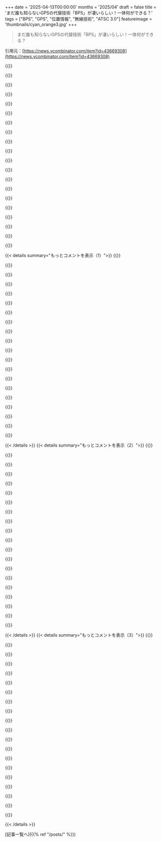 +++
date = '2025-04-13T00:00:00'
months = '2025/04'
draft = false
title = 'まだ誰も知らないGPSの代替技術「BPS」が凄いらしい！一体何ができる？'
tags = ["BPS", "GPS", "位置情報", "無線技術", "ATSC 3.0"]
featureimage = 'thumbnails/cyan_orange3.jpg'
+++

> まだ誰も知らないGPSの代替技術「BPS」が凄いらしい！一体何ができる？

引用元：[https://news.ycombinator.com/item?id=43669308](https://news.ycombinator.com/item?id=43669308)

{{<matomeQuote body="GPSみたいに、ATSC 3でもBPSのタイミング信号をこっそり匿名で受信できるといいな。ATSC 3にはDedicated Return Channelがあるけど、マーケターがマジで全部監視したがってるからね。<br>https://www.atsc.org/wp-content/uploads/2024/04/A323-2024-04...<br>“従来の（超高精細な）リニアTVサービスだけじゃ、放送事業を維持できないかもしれない。貴重な電波資源が必要だから。ネットワークのROIを最大化する、賢いメディア配信と柔軟なサービスモデルが超重要”<br>…つまり「金のため」ってことだよねｗ<br>“メディア顧客とサービスプロバイダー、ユーザー同士のインタラクティブ性が重要になるって研究でわかった。だからDedicated Return Channel（DRC）システムを作るよ”" userName="Lammy" createdAt="2025-04-13T03:18:14" color="">}}

{{<matomeQuote body="マジそれな…　ATSC 3.0の新機能でマシな方だよ。<br>BPSとか、マジで良いホームシアター持ってる人向けのHDR以外は、放送局と広告主が得して、消費者はちょっと損する感じ（特に新しいハード/デコーダーが必要になったり、ネット接続が必須になったり！）。" userName="geerlingguy" createdAt="2025-04-13T03:30:55" color="#ff5733">}}

{{<matomeQuote body="同じこと思ってる。ATSC 3.0のDRMとネット接続必須ってことは、OTAテレビの終焉が見えてきたってことだよね。ATSC 4.0は、割引ISPサブスクリプションと、BPSを使ったOTA位置情報チェックがセットになる未来が見えるわ。" userName="1970-01-01" createdAt="2025-04-13T05:14:00" color="#ff5c5c">}}

{{<matomeQuote body="ATSC3 DRMのプロバイダーはGoogle Widevineしかない。<br>ATSC3 DRMのOSはAndroid。<br>Level 1 Widevineに使えるSoCはいくつかある。<br>SoCがハッキングされて、TEEからキーが漏れたら、そのキーを持つすべてのデバイスはLevel 1では信用できなくなる。<br>みんな現状を知っておくべき。" userName="throwing_away" createdAt="2025-04-13T08:04:42" color="#38d3d3">}}

{{<matomeQuote body="NABでATSCの人に、キーが漏れてネットに繋がってない受信機はどうなるのか聞いたら、「受信機にはたくさんの公開鍵が組み込まれてるから、デバイスの寿命までは大丈夫」って言ってた。<br>でもそれって、4Kブルーレイディスクみたいに、DRMのいたちごっこでハードが時代遅れになるってことじゃん…" userName="geerlingguy" createdAt="2025-04-13T13:54:13" color="#ff5c5c">}}

{{<matomeQuote body="メーカーがデバイスの寿命は5年未満、理想は3年未満だって考えて、その期間しかソフト/ファームウェアのサポートをしないって考えると、「デバイスの寿命まで」って言葉の裏には、色んな歪んだインセンティブが隠されてるよね。昔のケーブルTVの独占企業は、Ma Bellの「デバイスの寿命は60年」っていう基準を守ってたけど（Ma Bellも守ってなかったけど）。ATSCは新しい規格を売るのが目的だってわかってるけど、もっと長期的な計画が必要じゃない？" userName="WorldMaker" createdAt="2025-04-14T20:27:56" color="#ff5c5c">}}

{{<matomeQuote body="え、そんなことして、何時間も広告を暗号化して、その間に昔の番組の再放送を数分流すだけなの…？" userName="lxgr" createdAt="2025-04-13T14:34:32" color="">}}

{{<matomeQuote body="イノベーションできないなら、金融化するしかないよね。" userName="sznio" createdAt="2025-04-13T16:37:39" color="">}}

{{<matomeQuote body="でもビジネスモデルは何？　ペイTVを暗号化するのはわかるけど、無料放送TVのポイントは…無料ってことじゃないの？<br>WidevineみたいにDRMがどこでも使えるならまだしも（放送TVではありえないけど）。権利者は、リーチできる市場をぶっ壊してまで、海外での無許可再放送を恐れてるの？" userName="lxgr" createdAt="2025-04-13T16:49:54" color="">}}

{{<matomeQuote body="＞ But what even is the business case here? I get the idea of encrypting pay TV, but isn't the entire point of free broadcast TV that it's... free?<br>＞ビジネスモデルは何？ペイTVを暗号化するのはわかるけど、無料放送TVのポイントは…無料ってことじゃないの？”<br>つまり、監視が目的で、DRMはそのための言い訳だってこと。Total Information Awarenessこそが、Great Workを完成させる道。" userName="Lammy" createdAt="2025-04-14T06:08:04" color="#38d3d3">}}

{{<matomeQuote body="ああ、昔の技術の理屈を思い出して目を細めて考えると、連中は完璧な録音をされたくなかったんだな、保存して共有されるのを。放送ストリームにDRMをかけて、使い捨てにしようとしてるんだ。" userName="tonyarkles" createdAt="2025-04-13T21:42:21" color="">}}

{{<matomeQuote body="＞SoCが侵害されてTEEから鍵が漏洩したら、その鍵を持つすべてのデバイスはLevel 1で信頼できなくなるってこと？<br>それって実際に起きたことあるの？特にタブレットみたいにハックしやすいものじゃなくて、セットトップボックスやブルーレイプレーヤーみたいな「家電」で。" userName="gruez" createdAt="2025-04-13T14:59:52" color="">}}

{{<matomeQuote body="ATSC 3って、誰かが常に「俺はユーザーxyzで、x.y.zにこのチャンネルを見てる」って放送局に送り続けないとダメなの？<br>なんでATSC 3なんか使うんだ？無料じゃないし、なりすましもできないんでしょ？" userName="Alive-in-2025" createdAt="2025-04-13T06:36:52" color="">}}

{{<matomeQuote body="誰も気にしないって。ネットワークはこれを「${network name}のHYPER NEXT GEN 10G TV EXPERIENCE (HNG TV)」とか名付けて、大々的に宣伝して、無料のESPNを提供して、Paramount HBO Supermax Plusを年間0.99ドルで追加して、おまけにまあまあのSmart TVを付ければ、みんな飛びつくよ。アメリカのTVネットワークは、マーケティングに金かけて、オファーをちょっと複雑にすれば、何でも売れるってことの生きた証拠だよ。スポーツを見れれば人は乗り換えるし。過去の放送局の横暴もそうだったし、Smart TVが欠点だらけなのに成功してるのもそれが理由。" userName="TeMPOraL" createdAt="2025-04-13T07:57:19" color="#45d325">}}

{{<matomeQuote body="＞アメリカのTVネットワークは、マーケティングに金かけて、オファーをちょっと複雑にすれば、何でも売れるってことの生きた証拠。スポーツを見れれば人は乗り換える。<br>市場価値はそうじゃないって言ってるけどな。40歳以下の人はほとんどTVなんか気にしないし、ライブスポーツの配信契約（とギャンブル）だけが支えだよ。" userName="lotsofpulp" createdAt="2025-04-13T11:56:17" color="">}}

{{<matomeQuote body="違うって、40歳以下のほとんどはまだTVを見てるよ。ただネットのストリーミングで見てるだけ。NetflixとかApple TVとかAmazonとか。Apple以外は全部広告付きだけどね。" userName="aydyn" createdAt="2025-04-13T16:46:55" color="">}}

{{<matomeQuote body="俺が返信したコメントはTVネットワークのことだよ。地上波TVの話をしてるんだから、CBS（もうすぐSkydance）、NBC（Comcast）、ABC（Disney）、Fox（たぶんDisney）、CW（Nexstar）が売ってるリニア番組のことだと思ったんだ。<br>地上波チャンネルが位置情報を追跡しなくても、地上波自体がオワコンだから意味ないってのがポイント。" userName="lotsofpulp" createdAt="2025-04-13T17:08:33" color="#45d325">}}

{{<matomeQuote body="それって本当に“TV”って言える？VHSやDVDで映画や番組を買うのを“テレビ”って言うのと同じじゃない？" userName="lxgr" createdAt="2025-04-13T18:03:54" color="">}}

{{<matomeQuote body="一部はまだ放送みたいなリニアだよ。Plutoとか、意外と視聴者多いんだよね。リニアTVの復活はストリーミングの流行語にもなってて、大手もリニアTVを実験したり、再統合したりしてる（Plutoが証明したのと、Netflixみたいな一気見やYouTubeみたいな自動再生の行き着く先はリニアだって気づいたから）。" userName="WorldMaker" createdAt="2025-04-14T20:35:04" color="#ff5c5c">}}

{{<matomeQuote body="間違ってないけど、変調方式とコーディング方式のアップグレードも忘れちゃダメだよ。受信状態がギリギリの人は助かるかもしれないし、旧式の8vsbより絶対いい。" userName="threemux" createdAt="2025-04-13T10:41:31" color="">}}

{{< details summary="もっとコメントを表示（1）">}}
{{<matomeQuote body="うちの地域は電波の端っこで山が多いから、ATSC 1.0だとCBSが受信しにくいんだよね。スポーツ見るには不安定すぎる。数年前にHDHomerun Flex 4Kを買ったんだけど、ATSC 3.0が始まったのと同じ週くらいだったかな。最初は最高だったよ。CBSも問題なく見れたし（ATSC 1.0と同じアンテナから出てたから、変調が良かったんだと思う）。でも1ヶ月ちょっとしてから、急に見れなくなったんだよね。DRMを有効にしたんだって。うちの地域でDRM使ってるの、まだCBSだけだよ。マジ勘弁。<br>前の政権の時に、公共の安全の観点からFCCに何度か問題提起したんだ。うちの地域は停電しやすいから。ひどい天気の時は、ネットも電気も止まるんだよね（ケーブルテレビも見れなくなる）。竜巻の状況をテレビで確認するためにネットが必要って、マジでバカげてるし危険だと思う。残念ながら、当時は何も変わらなかったし、Brendan CarrのFCCのやり方を見てると、これからも何も変わらないだろうね。" userName="pridkett" createdAt="2025-04-13T11:46:37" color="">}}

{{<matomeQuote body="古いHDHomerun持ってるけど、マジで最高！うちの地域じゃ3.0のチャンネルはほとんど暗号化されてるから、アップグレードする気になれないんだよね。" userName="threemux" createdAt="2025-04-13T19:01:04" color="">}}

{{<matomeQuote body="＞“それってつまり『金儲けのためでーす』ってことじゃん(笑)”<br>そんな風に遠回しに言ってるみたいに言うけど、引用した部分には「ネットワークの投資収益率を最大化する」ってハッキリ書いてあるじゃん。普通のビジネス用語だし（あんたの言う「金儲けのため」よりたった一語多いだけだよ！）。<br>もちろん、それが良いことか悪いことかは別として、遠回しに言ってるわけじゃないってことを指摘しただけ。" userName="swores" createdAt="2025-04-13T10:13:53" color="">}}

{{<matomeQuote body="“Return on investment”は、解釈しにくくするために難しい言葉を使ってるわけじゃなくて、英語圏の国では標準的なビジネス用語だよ。<br>それが分かりにくく感じるのは、単に基本的なビジネス用語に慣れてないだけ。恥じることじゃないけどね。ビジネスの授業を受けたことがないとか、ビジネスに関わったことがなければ、知らなくても当然だよ。でも、そういう言葉を使う人が何かを隠そうとしてるわけじゃないよ。<br>追記：当然だけど、HNでもよく見かけるよ。<br>https://hn.algolia.com/?q=return+on+investment<br>https://hn.algolia.com/?q=ROI" userName="swores" createdAt="2025-04-13T20:56:33" color="#ff33a1">}}

{{<matomeQuote body="わざとポイントを外してるんじゃなくて、ただの嫌な奴じゃないなら言うけど、ほとんどの人はROIって言葉を聞いたことがあると思うよ。でも、双方向のデータ通信がどうやって金になるのか理解してる人は少ないと思う。ましてや、過去100年のテレビ放送にはなかった、視聴者のプライバシーを侵害して視聴習慣をスパイすることになると理解してる人はまずいないだろうね。" userName="Lammy" createdAt="2025-04-13T21:15:42" color="#38d3d3">}}

{{<matomeQuote body="BPSってリターンチャネルを強化するためだったんだね。広告主は、何を見てるかだけじゃなくて、どこにいるかも把握できるんだ。" userName="xattt" createdAt="2025-04-13T10:58:39" color="#785bff">}}

{{<matomeQuote body="Wi-Fiを使った位置情報サービスは前からあるし、かなり正確だよ。だから、もしテレビや受信機のメーカーが、広告主に位置情報を開示することを選んだら（自分たちの欲のためか、ATSC 3.0のDRMキーを受け取るために必要だからかは別として）、別に問題なくできるよ。" userName="lxgr" createdAt="2025-04-13T16:57:00" color="">}}

{{<matomeQuote body="ちょっと待って、この「専用リターンチャネル」って、テレビが広告を見てるってことを放送局に送り返すためだけにあるの？ATSC 3.0ってIPバックホールを使うと思ってたんだけど。本当に放送局に送り返すなんて…現実的じゃないよね。<br>ATSC 1.0ですら受信状態が悪かったことを思い出してよ。アナログのNTSCと違って、遠くのゴミみたいな放送局からでも、何かしら見れたのに。そんな不安定なチャンネルを双方向にしようとしてるんだよ？リターンチャネルの機能は全部オプションだと良いけど、もっと多くのチャンネルで放送する放送局が増えない限り、うまくいくはずがない。それってLTEを再発明してるだけじゃん。" userName="kmeisthax" createdAt="2025-04-13T05:37:49" color="#ff5733">}}

{{<matomeQuote body="皮肉なことに、NTSCには冗長性がないんだよね。情報の階層があって、それが徐々に劣化して、最終的には白黒の映像と音声がなくなるって感じ。ATSCには、デジタルビットストリームに2種類の前方誤り訂正があるんだ。でも問題は、NTSCと同じチャンネル割り当てを使ってるのに、NTSCよりもずっと多くの情報を配信しなきゃいけないこと。それに、実際のデジタル変調も受信機がキャプチャするのに理想的じゃないんだ。" userName="timewizard" createdAt="2025-04-13T06:01:02" color="">}}

{{<matomeQuote body="普通に考えたら、一般的なオプションは組み込みのLTE/5Gモデムを使ったIPバックホールベースになるんじゃないかな。別の通信方式があるのは、LTE/5Gとか他のIP通信が届かない超田舎向けの保険みたいなもんでしょ。特にそういう場所では、放送TVのほうが生き残る可能性が高いし。" userName="mindslight" createdAt="2025-04-13T17:37:08" color="#ff5c5c">}}

{{<matomeQuote body="俺もそう思う。利用状況の報告スキームとデータ構造はここで見れるよ: <br>https://www.atsc.org/wp-content/uploads/2024/04/A333-2024-04...<br>消費情報をキャプチャする基本レコードは、Consumption Data Unit (CDU)って呼ばれてる。ストリーミングA/Vチャンネルの場合、各CDUはサービスがアクセスされたレポート間隔を識別する。CDUには、サービスID、サービスアクセス開始時間、サービスアクセス終了時間が入ってる。アプリがアクティブな場合は、アプリID、アプリがアクティブになった時間、アプリがアクティブじゃなくなった時間も記録される。CDUに記録されるサービスイベントは、10秒以上のすべての利用間隔に対応し、それより短い利用間隔にも対応する場合がある。アプリのアクティビティは5秒以上のすべての利用間隔に対応するみたい。精度は1秒以内だって。ペイロードスキーマは4651バイトのJSON構造だから、レスポンスペイロードも同じくらいのサイズになると思う。10秒単位だと、だいたい0.5キロバイト/秒のデータレートになるね。DRCスペックによると、DRCメッセージの最大ペイロードサイズは2048バイトみたい。<br>DVRからの再生も報告されるらしいよ:<br>“Component.SourceDeliveryPath – Delivery path used for or the source of the content component indicated by the parent Component element.<br>SourceDeliveryPath.type –<br>0 – Broadcast delivery (content component is delivered by broadcast)<br>1 – Broadband delivery (content component is delivered directly by broadband by broadcaster)<br>2 – Time-shift-buffer source (content source is local time shift buffer)<br>3 – Hard-drive source (content source is local hard drive)<br>4 – Delivery via direct connection (HDMI)<br>5 – Alternate IP delivery (content component is delivered via intermediary)”" userName="Lammy" createdAt="2025-04-13T20:29:35" color="#45d325">}}

{{<matomeQuote body="＞5 – Alternate IP delivery (content component is delivered via intermediary)<br>完全に被害妄想的な陰謀論だけど、これって無許可の再放送業者を捕まえるための方法みたいに聞こえない？" userName="kmeisthax" createdAt="2025-04-13T22:38:26" color="">}}

{{<matomeQuote body="それとは全く関係ないよ。OPはスペックに利用状況のモニタリングが組み込まれてることに文句言ってるんだ。5Gは、4Gよりも多くのデバイスを接続できるように、IoT向けに非常に公然とした目標を持って設計されたんだよ。ユーザーに害を及ぼすような予期せぬことは何もないし、4GもすでにIoTに使われてたから、別に新しいことじゃない。" userName="arghwhat" createdAt="2025-04-13T09:13:05" color="#38d3d3">}}

{{<matomeQuote body="EEがイギリスで5Gを立ち上げた時、”A real crowd pleaser”って大きく書かれた全面広告を出してたんだ。あれは久しぶりに最高の広告の一つだったよ。5Gの技術的な利点を知ってれば、二重の意味があるんだよね。90年代のブリティッシュダンスミュージックを知ってれば、さらにユーモラスな二重の意味があって、その通信会社（The ShamenのEbenezer Goodeへの間接的な言及）を宣伝してたんだ。" userName="timthorn" createdAt="2025-04-13T10:10:07" color="#ff5c5c">}}

{{<matomeQuote body="＞an oblique reference to The Shamen's Ebenezer Goode<br>それ全然思いつかなかった。Rich West (Mr. C)は友達だし、その曲もよく知ってるのに。言われてみれば確かにそうだね。かなり間接的だけど。" userName="louthy" createdAt="2025-04-13T17:32:08" color="">}}

{{<matomeQuote body="ざっと読んだだけだから見落としたかもしれないけど、リターンチャンネルにはどんな物理的な方法を使う予定なの？" userName="giantg2" createdAt="2025-04-13T13:00:53" color="">}}

{{<matomeQuote body="このブログ記事と動画は、NABの展示会場で急いで作ったものなんだ。NISTとかSinclair、Avateqの人たちと話してるから、フォローアップで色々話せると思うよ。今は実験段階で、タワーは全部で6つだけ（NABの時は5つ、ネバダには1つだけ）。今はタイミング合わせだけで、まだナビゲーションはできないんだ。<br>最終的な計画は、ATSC 3.0の普及次第だけど、放送局にタイミング装置を追加してもらって、タイミング用のメッシュネットワークを構築すること。そうすれば、GPSに100％頼らずに済むんだ（時間の転送は、ダークファイバーとか、地上と衛星の間で直接できる）。BPSのメリットは、建物内でのカバレッジ、見通しが良い場所が多いこと、GPSよりも妨害に強いこと。展示会場のデモでは、eLoranを使ってネバダからブラックマウンテンの送信施設に時間を配信してた。GPSに頼らない方法を示してたんだ（今のeLoranはGPSから時間をもらってるけどね）。" userName="geerlingguy" createdAt="2025-04-13T02:16:22" color="">}}

{{<matomeQuote body="ATSC 3のチューナーを買ったんだけど、OTAテレビにがっかりしちゃった。DRMが使われるようになって、さらに悪化してるし。チャンネルあたりのビットレートが2倍くらいになって、ビデオコーデックも新しくなったから、もっと画質が良くなると思ったんだけどな。1080pのソースがプログレッシブだったら良かったのに。MythTVとの連携もイマイチだし、改善される気配もないし。ATSC 1.0が普及するまで時間がかかったから、今回もそうなるかもね。OTA放送はもうダメかも。" userName="toast0" createdAt="2025-04-13T04:30:03" color="">}}

{{<matomeQuote body="＞展示会場でのデモでは、eLoranを使ってネバダからブラックマウンテンの送信施設に時間を配信してた。GPSに頼らない方法を示してたんだ（今のeLoranはGPSから時間をもらってるけどね）”。ナビゲーションとタイミングには、多様なオプションが必要だって、多くの人が言ってるよ。中国はGNSS（BeiDouとかLEOの計画もある）に加えて、地上ナビゲーション（eLoran）もあるし、正確なタイミングのための光ファイバーネットワークもある。ロシアにはLoranみたいなCHAYKAってのがある。" userName="throw0101d" createdAt="2025-04-13T11:34:16" color="#ff5733">}}

{{<matomeQuote body="電気系統もタイミングに使えるよ。ヨーロッパにはDCF77ってのがあって、タイミングの基準だけじゃなくて、周波数の基準にもなるんだ。" userName="mschuster91" createdAt="2025-04-13T15:56:38" color="">}}


{{< /details >}}
{{< details summary="もっとコメントを表示（2）">}}
{{<matomeQuote body="アメリカのATSC 3ってなんでこんなにダメなの？韓国はもう10年も前から導入してるのに。ブラジルのTV 3.0もATSC 3.0を使ってるけど、あらゆる面でずっと優れてる。アメリカ人はケーブルとかNetflixばっかり見てて、無料の地上波テレビは見ないの？" userName="ksec" createdAt="2025-04-13T13:16:01" color="">}}

{{<matomeQuote body="放送テレビの近代化は、敵だらけなんだよ。北には、ほとんどの人が満足してる古い技術がある。南には、ストリーミングサービスとかyoutubeとかケーブルがある。東には、特許だらけの技術の上に「次世代」技術を構築した業界の愚かな決定がある。西には、4Kで広告を見せても、1080pと変わらないって現実がある。だから、みんなやる気がないんだ。" userName="michaelt" createdAt="2025-04-13T13:49:09" color="#ff5733">}}

{{<matomeQuote body="＞放送局の品質を上げるとコストがかかるのに、収入が増えないから、誰もやろうとしない”。競争がちゃんと機能してれば、「もっと品質の高い放送局を選ぶ」ってことになるんだけどね。" userName="ryandrake" createdAt="2025-04-13T17:06:28" color="">}}

{{<matomeQuote body="そうそう。衛星放送もケーブルテレビみたいに、基本チャンネルと有料チャンネルがあるんだよね。基本チャンネルには地元の放送局も入ってる。あんまり人気ないけど、YouTube TVみたいにネットで同じようなサービスもあるよ。全国放送のネットワークはネットでも見れるし、HuluとかParamount+もある。Netflix以外にもAmazon Prime、AppleTV+、Disney+、Maxとか色々あるし。スポーツ中継はケーブルテレビとか衛星放送の強みだったけど、今はネットでも見れるんじゃないかな（詳しくないけど）。これは2022年のデータ。<br>https://www.nielsen.com/insights/2022/broadband-only-tv-home..." userName="extra88" createdAt="2025-04-13T15:19:04" color="">}}

{{<matomeQuote body="ケーブルテレビのインフラは、実はインターネット回線でもあるんだよね。うちもそうだけど、ケーブルテレビ会社にインターネット代を払ってる。テレビは見てないけど、ネットだけよりテレビ込みの方が安いから仕方なく契約してる。" userName="extra88" createdAt="2025-04-13T15:24:00" color="#ff33a1">}}

{{<matomeQuote body="ケーブルテレビの契約者も減ってるらしいよ。<br>https://evoca.tv/cord-cutting-statistics/" userName="p_ing" createdAt="2025-04-13T14:00:07" color="">}}

{{<matomeQuote body="地デジ化してからテレビがマジで見れなくなって、見るのやめた人も多いと思うよ。アンテナ立てるのが面倒くさいし、広告も多いし。2000年代初頭に地デジになった時、ミネアポリスから40マイルくらいの所に住んでたんだけど、アンテナとかブースターに何百ドルも使ったのに全然安定しなかった。2008年にミネアポリスの近くに引っ越してきてまた試したけどダメだったから、Netflix見ることにした。都会の人はケーブルテレビがあるし、田舎の人はテレビ見れないし、今のテレビシステムはマジで終わってる。" userName="donatj" createdAt="2025-04-13T17:17:41" color="">}}

{{<matomeQuote body="＞地デジ化してからテレビがマジで見れなくなって、見るのやめた人も多いと思うよ。<br>え、マジで？そんな話初めて聞いたんだけど。みんな喜んでると思ってた。満足度ってどうなんだろう？自分も何回か使ったけど、安いアンテナでも普通に見れたよ。ミネアポリスだけ？<br>＞都会の人はケーブルテレビがある。<br>ケーブルテレビは高いから、無料の地デジの方が良いって人もいるでしょ。それに、地デジの方がプライバシーも守れるし。" userName="mmooss" createdAt="2025-04-13T17:55:44" color="#ff5733">}}

{{<matomeQuote body="＞自分も何回か使ったけど、安いアンテナでも普通に見れたよ。ミネアポリスだけ？<br>ミネアポリスの事は知らないけど、40マイルは結構遠いから難しいかもね。カナダの自分の所は、電波塔に近いんだけど、丘の陰になってて電波が届きにくいんだよね。だから、もっと遠い方が良く見えるかも。" userName="Marsymars" createdAt="2025-04-14T01:22:07" color="">}}

{{<matomeQuote body="ミネアポリスは川の谷にあるんだよね。飛行機から見ると平らに見えるけど、地面は結構起伏があって、アンテナの高さが重要なんだよ。Apple Mapsでミネアポリスから35-40マイルくらいの場所まで歩くルートを検索してみて。そうすると、標高の変化がわかるよ。" userName="Kon-Peki" createdAt="2025-04-14T15:34:44" color="">}}

{{<matomeQuote body="シカゴのダウンタウンに住んでるけど、電波塔が見えなくてもたくさんチャンネルが見れるよ。でも、El（高架鉄道）が通ると映らなくなる。" userName="cozzyd" createdAt="2025-04-14T01:26:33" color="">}}

{{<matomeQuote body="記事の中でBPSが何の略か説明してないよね？全部読んだけど書いてなかったと思う。自分で調べればわかるけど、こういう分かりにくい事柄についての記事なら、略語の説明は必要だと思う。<br>追記：Broadcast Positioning Systemの略だよ。" userName="lsaferite" createdAt="2025-04-13T13:25:46" color="#ff33a1">}}

{{<matomeQuote body="GPSみたいに位置情報を使って時間を割り出すってどういうこと？GPSだと位置と時間は４つの未知数(x,y,z,t)がある方程式の一つの解になるじゃん。位置情報がないと、自分と送信機との間の時間遅延がわからなくない？" userName="The_Double" createdAt="2025-04-13T05:49:41" color="">}}

{{<matomeQuote body="送信機が固定された地上にあるってことじゃない？" userName="fnordpiglet" createdAt="2025-04-13T07:34:01" color="">}}

{{<matomeQuote body="自分の位置を教えて、信号の飛行時間を調整するようにクロックを設定するってこと？" userName="michaelt" createdAt="2025-04-13T09:10:00" color="">}}

{{<matomeQuote body="違うよ。複数のタワーの位置を教えて、そこから信号を受信するんだ。そうすれば、x, y, z, t の一意な解を計算できるんだ。" userName="rocqua" createdAt="2025-04-13T09:23:45" color="#45d325">}}

{{<matomeQuote body="でも、さっきのコメントで、単一のタワーで時間をデモしてたって言ってなかったっけ？" userName="brookst" createdAt="2025-04-13T13:36:21" color="">}}

{{<matomeQuote body="単一のタワーで時間を取得できるけど、位置情報は無理だよ。" userName="mcculley" createdAt="2025-04-13T17:35:02" color="#38d3d3">}}

{{<matomeQuote body="信号の飛行時間をどうやって知るの？タワーが自分の座標を送って、クライアントはGPSを使うの？" userName="brookst" createdAt="2025-04-13T23:17:13" color="">}}

{{<matomeQuote body="たぶん、精度を示すために手動で入力したんじゃないかな。<br>もしPPSの代わりに10Mhzのリファレンスを出力すれば、近くのシステムのサンプルを同期させるのにかなり使えると思うよ。その場合、時間自体は気にしなくて、周波数精度が重要になるね。" userName="rocqua" createdAt="2025-04-14T07:28:00" color="#785bff">}}


{{< /details >}}
{{< details summary="もっとコメントを表示（3）">}}
{{<matomeQuote body="衛星も、時間がわかれば既知の位置にあるよ。" userName="namibj" createdAt="2025-04-13T08:24:41" color="">}}

{{<matomeQuote body="宇宙ベースのGNSSの代わりに、ハイパワーで認証済みの代替手段がマジで必要だよね。ジャミングとかスプーフィング事件が多発してるし。<br>＞本当の意味で”歴史の終わり”の瞬間、アメリカとかNATOのメンバーは、地上システムの運用をやめちゃったんだよね（地上システムは送信電力が高いからジャミングされにくいのに）。Omegaは1990年代後半、Loran-Cは2010年代初頭に。ロシアは同等のシステムを維持してるし、中国は去年eLoranネットワークを完成させたし。<br>FAAが地上VOR/DME局ネットワークを縮小したこともあって… GPSが使えない時に飛行機が航行できるやつね…<br>GPSのジャミング、もっとヤバいのはスプーフィングは、そのうち国家じゃない組織とか、もっと小さいグループ、最終的には個人でもできるようになるだろうね。そうなると、民間航空にとってヤバいことになるから、早く対策しないと。" userName="lxgr" createdAt="2025-04-13T03:43:45" color="#45d325">}}

{{<matomeQuote body="テキサス大学の研究グループが10年以上前に、自動操縦のUAVのGPSを偽装して、好きな場所に強制着陸させられるって実証してたんだってよ。ガレージハッカーレベルでももうとっくにできることらしいぜ。" userName="jeffbee" createdAt="2025-04-13T05:14:30" color="">}}

{{<matomeQuote body="これからはUAVも信号がどこから来てるか追跡する必要があるかもね。「あれ、この信号、空から来てないじゃん。一体何事？」って。" userName="Scoundreller" createdAt="2025-04-13T08:37:51" color="">}}

{{<matomeQuote body="dGPS使ってるともっと面倒になるかも。それに、電波の到来方向を知るには少なくともアンテナが2つ必要だよね。starlinkみたいに、予想される衛星の方向にビームフォーミングするのは結構効果的みたいだけど、フェーズドアレイとビームフォーマーが必要になるね。" userName="touisteur" createdAt="2025-04-13T09:39:35" color="">}}

{{<matomeQuote body="ジャマーにはマジで勝てないって。電力で張り合えるかもしれないけど、止める方法なんてないよ。航空機や軍事のポジショニングは、もっと地図とか推測航法にシフトしてきてるから、GPS妨害の効果も薄れてきてるけどね。" userName="typewithrhythm" createdAt="2025-04-13T06:12:54" color="#785bff">}}

{{<matomeQuote body="推測航法が不正確だったのは、時計とベクトルの精度が悪かったからなんだよね。でも、時計やジャイロスコープの技術がめっちゃ進歩したから（どっちも光技術のおかげ）、推測航法がまた注目されてるのも納得だわ。" userName="zinekeller" createdAt="2025-04-13T06:28:42" color="#ff33a1">}}

{{<matomeQuote body="推測航法は、風の影響も受けて精度が悪くなるんだよね。出発前に最高の予報があっても、5mph以上ズレることなんてザラにあるし。3時間後には15マイルもズレちゃうから、航空用途には全然使えないレベル。" userName="cameldrv" createdAt="2025-04-13T06:55:34" color="">}}

{{<matomeQuote body="推測航法って言うと、方位と時間だけを頼りにするイメージだけど、高性能なINSがあれば風の影響は受けないよ。ジャイロスコープとかセンサーの精度だけが問題。今のシステムだと、1時間に0.5マイルくらいズレるのが普通。しかも、それは普通の市販品レベルの話で、軍用ならもっと高性能なやつがあるはず。" userName="t0mas88" createdAt="2025-04-13T07:45:19" color="#ff5733">}}

{{<matomeQuote body="t0mas88さんが言ってるように、航空機とか船の速度を測るんじゃなくて、ジャイロスコープ（外部からの影響を受けにくい）を使うんだよね。で、時計もジャイロスコープもめっちゃ進化してるの（時計はセシウム原子時計よりもすごいし、ジャイロも機械式より光ジャイロの方が断然いい）。" userName="zinekeller" createdAt="2025-04-13T09:48:27" color="#ff5733">}}

{{<matomeQuote body="ポータブルな時計は、据え置き型のセシウム時計より性能は良くないよ。セシウム時計より高性能な光時計は、持ち運びできないし。" userName="fanf2" createdAt="2025-04-13T14:16:39" color="">}}

{{<matomeQuote body="スマホみたいな携帯性はないけど、(https://english.kyodonews.net/news/2025/03/c0945eb14bb6-japa...)で公開されてるように、船とか潜水艦に搭載できるレベルにはなってるみたいだよ（もっと小型化された機密バージョンがあってもおかしくないけどね）。" userName="zinekeller" createdAt="2025-04-14T04:47:20" color="#ff5c5c">}}

{{<matomeQuote body="もし間違ってたら訂正してほしいんだけど、妨害機って簡単に物理的に破壊できるんじゃないかな？ミサイルで妨害電波を追えばいいだけじゃん？" userName="plextoria" createdAt="2025-04-13T07:06:45" color="">}}

{{<matomeQuote body="このアプローチの明らかな問題点は、ミサイルで外国の妨害機を破壊するのは戦争行為だってことだよ。" userName="petre" createdAt="2025-04-13T07:57:27" color="#ff33a1">}}

{{<matomeQuote body="妨害電波を出すのも戦争行為じゃん。" userName="bluGill" createdAt="2025-04-13T16:54:10" color="">}}

{{<matomeQuote body="ミサイルって高いじゃん。妨害機は安価なドローンが届かないほど遠くにあるかもしれないし。妨害機はよく移動するし、ミサイルはうまく操縦できないことが多い。妨害機はよく電源を切るし、ミサイルが検知されたらジャマーをオフにして移動する。多くの場合、複数のジャマーを稼働させているから、一つオフにしても意味がないんだよね。" userName="bluGill" createdAt="2025-04-13T16:57:53" color="#785bff">}}

{{<matomeQuote body="AGM-88Eに追加する面白い機能になりそう。" userName="firesteelrain" createdAt="2025-04-13T08:01:51" color="">}}

{{<matomeQuote body="それに、航空機は地球の重力マップを使える。センサーが十分に正確になり、重力の強さのわずかな変化を検知して、航空機の位置を数百メートル以内に特定できるようになったんだ。" userName="fpoling" createdAt="2025-04-13T07:38:58" color="">}}

{{<matomeQuote body="相手より多くのスペクトルを使ったり、情報レートを犠牲にしたりする覚悟があれば、妨害を打ち破ることができるよ。" userName="bob1029" createdAt="2025-04-13T11:30:14" color="#45d325">}}

{{<matomeQuote body="それはそうだけど、宇宙に配備されたシステムや、（厳しく規制されている）航空機の<br>アビオニクス部品は非常に頻繁にアップグレードされるものではないし、他の何十億もの民間受信機については言うまでもないから、どちらも非常に難しい。" userName="lxgr" createdAt="2025-04-13T14:24:58" color="">}}


{{< /details >}}


[記事一覧へ]({{% ref "/posts/" %}})
